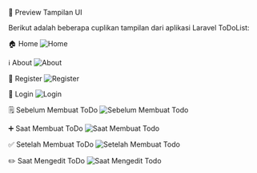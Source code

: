 📸 Preview Tampilan UI

Berikut adalah beberapa cuplikan tampilan dari aplikasi Laravel ToDoList:

🏠 Home
![Home](https://i.imgur.com/ugX3t6l.png)

ℹ️ About
![About](https://i.imgur.com/8KLcpSq.png)

📝 Register
![Register](https://i.imgur.com/cO0u6aU.png)

🔐 Login
![Login](https://i.imgur.com/4ONZ17n.png)

🗒️ Sebelum Membuat ToDo
![Sebelum Membuat Todo](https://i.imgur.com/HnVMFJG.png)

➕ Saat Membuat ToDo
![Saat Membuat Todo](https://i.imgur.com/js9GL3x.png)

✅ Setelah Membuat ToDo
![Setelah Membuat Todo](https://i.imgur.com/zur6JXN.png)

✏️ Saat Mengedit ToDo
![Saat Mengedit Todo](https://i.imgur.com/QhTwRmh.png)
